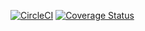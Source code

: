 [![CircleCI](https://circleci.com/gh/septIO/pd-ts/tree/dev.svg?style=svg)](https://circleci.com/gh/septIO/pd-ts/tree/dev)
[![Coverage Status](https://coveralls.io/repos/github/septIO/pd-ts/badge.svg?branch=dev)](https://coveralls.io/github/septIO/pd-ts?branch=dev)
